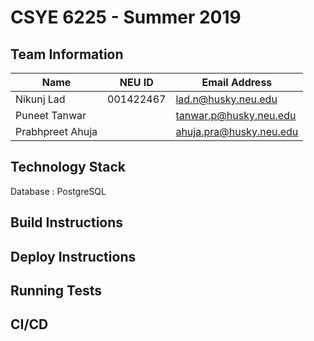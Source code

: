 # CSYE 6225 - Summer 2019

## Team Information

| Name | NEU ID | Email Address |
| --- | --- | --- |
| Nikunj Lad | 001422467 | lad.n@husky.neu.edu |
| Puneet Tanwar | | tanwar.p@husky.neu.edu |
| Prabhpreet Ahuja | | ahuja.pra@husky.neu.edu |

## Technology Stack

Database : PostgreSQL

## Build Instructions


## Deploy Instructions


## Running Tests


## CI/CD


